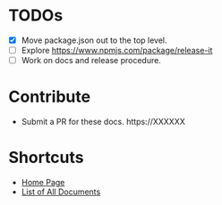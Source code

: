 # TODOs

-   [x] Move package.json out to the top level.
-   [ ] Explore https://www.npmjs.com/package/release-it
-   [ ] Work on docs and release procedure.

# Contribute

-   Submit a PR for these docs. https://XXXXXX

# Shortcuts

-   [Home Page](../README.md)
-   [List of All Documents](./AllDocs.md)
